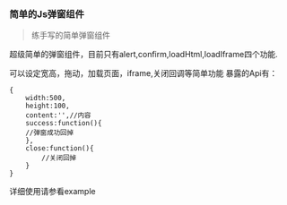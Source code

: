 ### 简单的Js弹窗组件
>练手写的简单弹窗组件

超级简单的弹窗组件，目前只有alert,confirm,loadHtml,loadIframe四个功能.

可以设定宽高，拖动，加载页面，iframe,关闭回调等简单功能
暴露的Api有：

```
{
	width:500,
	height:100,
	content:'',//内容
	success:function(){
	//弹窗成功回掉
	},
	close:function(){
		//关闭回掉
	}
}
```

详细使用请参看example










































